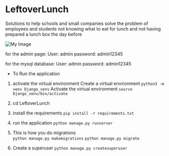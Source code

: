 # LeftoverLunch

Solutions to help schools and small companies solve the problem of employees and students not knowing what to eat for lunch and not having prepared a lunch box the day before

![My Image](https://cloudulu.com/wp-content/uploads/2023/09/log.png)

for the admin page:
User: admin
password: admin12345

for the mysql database:
User: admin
password: admin12345

* To Run the application

1. activate the virtual environment
Create a virtual environment
```python3 -m venv Django_venv```
Activate the virtual environment
```source Django_venv/bin/activate```
2. cd LeftoverLunch

3. install the requirements
```pip install -r requirements.txt```

4. run the application
```python manage.py runserver```

5. This is how you do migrations    
```python manage.py makemigrations```
```python manage.py migrate```

6. Create a superuser
```python manage.py createsuperuser```

